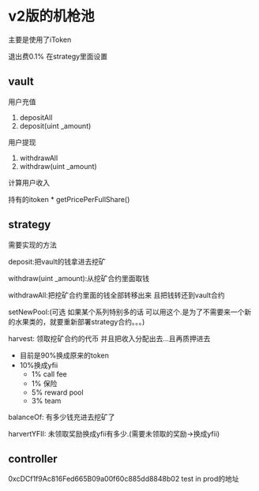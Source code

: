 # v2版的机枪池

主要是使用了iToken 

退出费0.1% 在strategy里面设置

## vault

用户充值 

1. depositAll   
2. deposit(uint _amount)

用户提现

1. withdrawAll
2. withdraw(uint _amount)

计算用户收入

持有的itoken * getPricePerFullShare()

## strategy

需要实现的方法

deposit:把vault的钱拿进去挖矿

withdraw(uint _amount):从挖矿合约里面取钱

withdrawAll:把挖矿合约里面的钱全部转移出来 且把钱转还到vault合约

setNewPool:(可选 如果某个系列特别多的话 可以用这个.是为了不需要来一个新的水果类的，就要重新部署strategy合约。。。)

harvest: 领取挖矿合约的代币 并且把收入分配出去...且再质押进去
- 目前是90%换成原来的token
- 10%换成yfii
    - 1% call fee
    - 1% 保险
    - 5% reward pool
    - 3% team

balanceOf: 有多少钱充进去挖矿了

harvertYFII: 未领取奖励换成yfii有多少.(需要未领取的奖励->换成yfii)


## controller 

0xcDCf1f9Ac816Fed665B09a00f60c885dd8848b02  test in prod的地址
